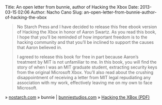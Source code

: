 Title: An open letter from bunnie, author of Hacking the Xbox
Date: 2013-03-15 02:06
Author: Nacho Cano
Slug: an-open-letter-from-bunnie-author-of-hacking-the-xbox

> No Starch Press and I have decided to release this free ebook version
> of Hacking the Xbox in honor of Aaron Swartz. As you read this book, I
> hope that you’ll be reminded of how important freedom is to the
> hacking community and that you’ll be inclined to support the causes
> that Aaron believed in.
>
> I agreed to release this book for free in part because Aaron’s
> treatment by MIT is not unfamiliar to me. In this book, you will find
> the story of when I was an MIT graduate student, extracting security
> keys from the original Microsoft Xbox. You’ll also read about the
> crushing disappointment of receiving a letter from MIT legal
> repudiating any association with my work, effectively leaving me on my
> own to face Microsoft.

» [nostarch.com][]
» bunnie | [bunniestudios.com][]
» [Hacking the XBox (PDF)][]

  [nostarch.com]: http://nostarch.com/xboxfree
    "nostarch.com"
  [bunniestudios.com]: http://www.bunniestudios.com/blog/?p=3012
    "bunniestudios.com"
  [Hacking the XBox (PDF)]: http://bunniefoo.com/nostarch/HackingTheXbox_Free.pdf
    "An open letter from bunnie, author of Hacking the Xbox"
